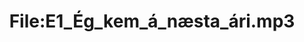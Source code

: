 ---
title: File:E1_Ég_kem_á_næsta_ári.mp3
recording of: Ég kem á næsta ári.
reading speed: slow
speaker: E
license: CC0
---